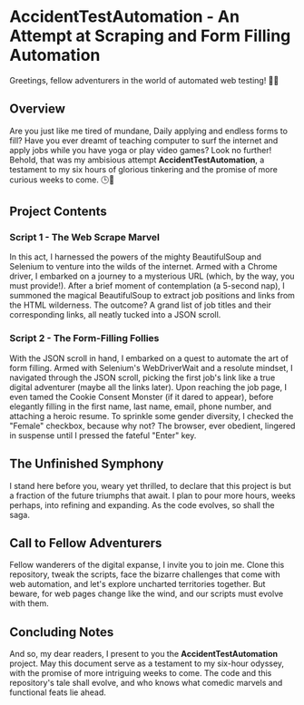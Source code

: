 # AccidentTestAutomation - An Attempt at Scraping and Form Filling Automation

Greetings, fellow adventurers in the world of automated web testing! 🤖🌐

## Overview
Are you just like me tired of mundane, Daily applying and endless forms to fill? Have you ever dreamt of teaching computer to surf the internet and apply jobs while you have yoga or play video games? Look no further! Behold, that was my ambisious attempt **AccidentTestAutomation**, a testament to my six hours of glorious tinkering and the promise of more curious weeks to come. 🕒🤔

## Project Contents

### Script 1 - The Web Scrape Marvel

In this act, I harnessed the powers of the mighty BeautifulSoup and Selenium to venture into the wilds of the internet. Armed with a Chrome driver, I embarked on a journey to a mysterious URL (which, by the way, you must provide!). After a brief moment of contemplation (a 5-second nap), I summoned the magical BeautifulSoup to extract job positions and links from the HTML wilderness. The outcome? A grand list of job titles and their corresponding links, all neatly tucked into a JSON scroll.

### Script 2 - The Form-Filling Follies

With the JSON scroll in hand, I embarked on a quest to automate the art of form filling. Armed with Selenium's WebDriverWait and a resolute mindset, I navigated through the JSON scroll, picking the first job's link like a true digital adventurer (maybe all the links later). Upon reaching the job page, I even tamed the Cookie Consent Monster (if it dared to appear), before elegantly filling in the first name, last name, email, phone number, and attaching a heroic resume. To sprinkle some gender diversity, I checked the "Female" checkbox, because why not? The browser, ever obedient, lingered in suspense until I pressed the fateful "Enter" key.

## The Unfinished Symphony

I stand here before you, weary yet thrilled, to declare that this project is but a fraction of the future triumphs that await. I plan to pour more hours, weeks perhaps, into refining and expanding. As the code evolves, so shall the saga.

## Call to Fellow Adventurers

Fellow wanderers of the digital expanse, I invite you to join me. Clone this repository, tweak the scripts, face the bizarre challenges that come with web automation, and let's explore uncharted territories together. But beware, for web pages change like the wind, and our scripts must evolve with them.

## Concluding Notes

And so, my dear readers, I present to you the **AccidentTestAutomation** project. May this document serve as a testament to my six-hour odyssey, with the promise of more intriguing weeks to come. The code and this repository's tale shall evolve, and who knows what comedic marvels and functional feats lie ahead.


